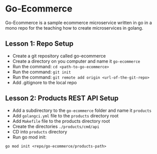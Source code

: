 # Go-Ecommerce
Go-Ecommerce is a sample ecommerce microservice written in go in a mono repo for the teaching how to create microservices in golang.

## Lesson 1: Repo Setup
- Create a git repository called go-ecommerce
- Create a directory on you computer and name it `go-ecommerce`
- Run the command: `cd <path-to-go-ecommerce>`
- Run the command: `git init`
- Run the command: `git remote add origin <url-of-the-git-repo>`
- Add .gitignore to the local repo

## Lesson 2: Products REST API Setup
- Add a subdirectory to the `go-ecommerce` folder and name it `products`
- Add `golangci.yml` file to the `products` directory root
- Add `Makefile` file to the products directory root
- Create the directories `./products/cmd/api`
- CD into `products` directory
- Run go mod init:
```
go mod init <repo/go-ecommerce/products-path>
```
